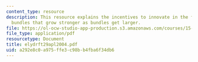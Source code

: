 ```yaml
---
content_type: resource
description: This resource explains the incentives to innovate in the face of competing
  bundles that grow stronger as bundles get larger.
file: https://ol-ocw-studio-app-production.s3.amazonaws.com/courses/15-575-research-seminar-in-it-and-organizations-economic-perspectives-spring-2004/a292e8c0a975ffe3c98bb4fba6f34db6_elydrft29apl2004.pdf
file_type: application/pdf
resourcetype: Document
title: elydrft29apl2004.pdf
uid: a292e8c0-a975-ffe3-c98b-b4fba6f34db6
---
```

